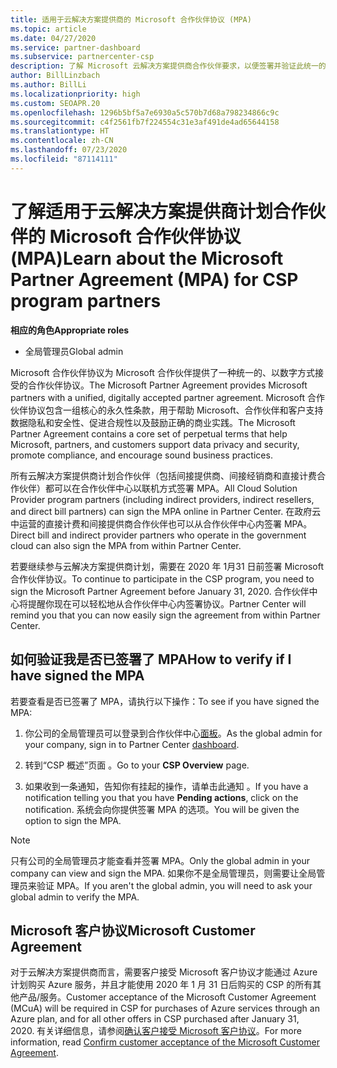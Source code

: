 ```yaml
---
title: 适用于云解决方案提供商的 Microsoft 合作伙伴协议 (MPA)
ms.topic: article
ms.date: 04/27/2020
ms.service: partner-dashboard
ms.subservice: partnercenter-csp
description: 了解 Microsoft 云解决方案提供商合作伙伴要求，以便签署并验证此统一的、以数字方式接受的 Microsoft 合作伙伴协议 (MPA)。
author: BillLinzbach
ms.author: BillLi
ms.localizationpriority: high
ms.custom: SEOAPR.20
ms.openlocfilehash: 1296b5bf5a7e6930a5c570b7d68a798234866c9c
ms.sourcegitcommit: c4f2561fb7f224554c31e3af491de4ad65644158
ms.translationtype: HT
ms.contentlocale: zh-CN
ms.lasthandoff: 07/23/2020
ms.locfileid: "87114111"
---
```

# <a name="learn-about-the-microsoft-partner-agreement-mpa-for-csp-program-partners"></a><span data-ttu-id="e34b2-103">了解适用于云解决方案提供商计划合作伙伴的 Microsoft 合作伙伴协议 (MPA)</span><span class="sxs-lookup"><span data-stu-id="e34b2-103">Learn about the Microsoft Partner Agreement (MPA) for CSP program partners</span></span>

<span data-ttu-id="e34b2-104">**相应的角色**</span><span class="sxs-lookup"><span data-stu-id="e34b2-104">**Appropriate roles**</span></span>

- <span data-ttu-id="e34b2-105">全局管理员</span><span class="sxs-lookup"><span data-stu-id="e34b2-105">Global admin</span></span>

<span data-ttu-id="e34b2-106">Microsoft 合作伙伴协议为 Microsoft 合作伙伴提供了一种统一的、以数字方式接受的合作伙伴协议。</span><span class="sxs-lookup"><span data-stu-id="e34b2-106">The Microsoft Partner Agreement provides Microsoft partners with a unified, digitally accepted partner agreement.</span></span> <span data-ttu-id="e34b2-107">Microsoft 合作伙伴协议包含一组核心的永久性条款，用于帮助 Microsoft、合作伙伴和客户支持数据隐私和安全性、促进合规性以及鼓励正确的商业实践。</span><span class="sxs-lookup"><span data-stu-id="e34b2-107">The Microsoft Partner Agreement contains a core set of perpetual terms that help Microsoft, partners, and customers support data privacy and security, promote compliance, and encourage sound business practices.</span></span>

<span data-ttu-id="e34b2-108">所有云解决方案提供商计划合作伙伴（包括间接提供商、间接经销商和直接计费合作伙伴）都可以在合作伙伴中心以联机方式签署 MPA。</span><span class="sxs-lookup"><span data-stu-id="e34b2-108">All Cloud Solution Provider program partners (including indirect providers, indirect resellers, and direct bill partners) can sign the MPA online in Partner Center.</span></span> <span data-ttu-id="e34b2-109">在政府云中运营的直接计费和间接提供商合作伙伴也可以从合作伙伴中心内签署 MPA。</span><span class="sxs-lookup"><span data-stu-id="e34b2-109">Direct bill and indirect provider partners who operate in the government cloud can also sign the MPA from within Partner Center.</span></span>

<span data-ttu-id="e34b2-110">若要继续参与云解决方案提供商计划，需要在 2020 年 1月31 日前签署 Microsoft 合作伙伴协议。</span><span class="sxs-lookup"><span data-stu-id="e34b2-110">To continue to participate in the CSP program, you need to sign the Microsoft Partner Agreement before January 31, 2020.</span></span> <span data-ttu-id="e34b2-111">合作伙伴中心将提醒你现在可以轻松地从合作伙伴中心内签署协议。</span><span class="sxs-lookup"><span data-stu-id="e34b2-111">Partner Center will remind you that you can now easily sign the agreement from within Partner Center.</span></span>

## <a name="how-to-verify-if-i-have-signed-the-mpa"></a><span data-ttu-id="e34b2-112">如何验证我是否已签署了 MPA</span><span class="sxs-lookup"><span data-stu-id="e34b2-112">How to verify if I have signed the MPA</span></span>

<span data-ttu-id="e34b2-113">若要查看是否已签署了 MPA，请执行以下操作：</span><span class="sxs-lookup"><span data-stu-id="e34b2-113">To see if you have signed the MPA:</span></span>

1. <span data-ttu-id="e34b2-114">你公司的全局管理员可以登录到合作伙伴中心[面板](https://partner.microsoft.com/dashboard/home)。</span><span class="sxs-lookup"><span data-stu-id="e34b2-114">As the global admin for your company, sign in to Partner Center [dashboard](https://partner.microsoft.com/dashboard/home).</span></span>

2. <span data-ttu-id="e34b2-115">转到“CSP 概述”页面  。</span><span class="sxs-lookup"><span data-stu-id="e34b2-115">Go to your **CSP Overview** page.</span></span>

3. <span data-ttu-id="e34b2-116">如果收到一条通知，告知你有挂起的操作，请单击此通知  。</span><span class="sxs-lookup"><span data-stu-id="e34b2-116">If you have a notification telling you that you have **Pending actions**, click on the notification.</span></span> <span data-ttu-id="e34b2-117">系统会向你提供签署 MPA 的选项。</span><span class="sxs-lookup"><span data-stu-id="e34b2-117">You will be given the option to sign the MPA.</span></span>

>[!NOTE]
><span data-ttu-id="e34b2-118">只有公司的全局管理员才能查看并签署 MPA。</span><span class="sxs-lookup"><span data-stu-id="e34b2-118">Only the global admin in your company can view and sign the MPA.</span></span> <span data-ttu-id="e34b2-119">如果你不是全局管理员，则需要让全局管理员来验证 MPA。</span><span class="sxs-lookup"><span data-stu-id="e34b2-119">If you aren't the global admin, you will need to ask your global admin to verify the MPA.</span></span>

## <a name="microsoft-customer-agreement"></a><span data-ttu-id="e34b2-120">Microsoft 客户协议</span><span class="sxs-lookup"><span data-stu-id="e34b2-120">Microsoft Customer Agreement</span></span>

<span data-ttu-id="e34b2-121">对于云解决方案提供商而言，需要客户接受 Microsoft 客户协议才能通过 Azure 计划购买 Azure 服务，并且才能使用 2020 年 1 月 31 日后购买的 CSP 的所有其他产品/服务。</span><span class="sxs-lookup"><span data-stu-id="e34b2-121">Customer acceptance of the Microsoft Customer Agreement (MCuA) will be required in CSP for purchases of Azure services through an Azure plan, and for all other offers in CSP purchased after January 31, 2020.</span></span> <span data-ttu-id="e34b2-122">有关详细信息，请参阅[确认客户接受 Microsoft 客户协议](confirm-customer-agreement.md)。</span><span class="sxs-lookup"><span data-stu-id="e34b2-122">For more information, read [Confirm customer acceptance of the Microsoft Customer Agreement](confirm-customer-agreement.md).</span></span>